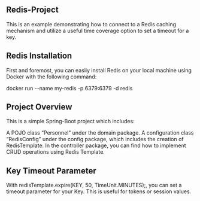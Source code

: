 Redis-Project
---------------------------------------------------------------------------------------------------------------------------------------------------------------
This is an example demonstrating how to connect to a Redis caching mechanism and utilize a useful time coverage option to set a timeout for a key.

Redis Installation
---------------------------------------------------------------------------------------------------------------------------------------------------------------
First and foremost, you can easily install Redis on your local machine using Docker with the following command:

docker run --name my-redis -p 6379:6379 -d redis

Project Overview
---------------------------------------------------------------------------------------------------------------------------------------------------------------
This is a simple Spring-Boot project which includes:

A POJO class “Personnel” under the domain package.
A configuration class “RedisConfig” under the config package, which includes the creation of RedisTemplate.
In the controller package, you can find how to implement CRUD operations using Redis Template.

Key Timeout Parameter
---------------------------------------------------------------------------------------------------------------------------------------------------------------
With redisTemplate.expire(KEY, 50, TimeUnit.MINUTES);, you can set a timeout parameter for your Key. This is useful for tokens or session values.
